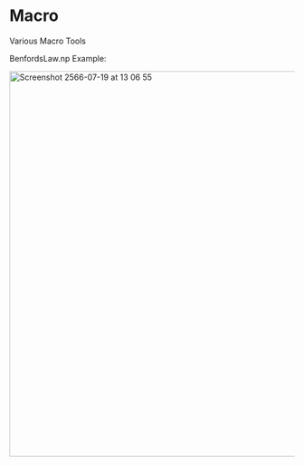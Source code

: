 # Macro
Various Macro Tools

BenfordsLaw.np Example:

<img width="680" alt="Screenshot 2566-07-19 at 13 06 55" src="https://github.com/ssdrf/Macro/assets/138875022/683c318f-42d9-4012-a41f-8c0364f028d6"> 
